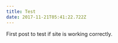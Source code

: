 ```yaml
---
title: Test
date: 2017-11-21T05:41:22.722Z
---
```

First post to test if site is working correctly.
